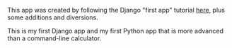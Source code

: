 This app was created by following the Django "first app" tutorial [here](https://docs.djangoproject.com/en/4.0/intro/tutorial01/), plus some additions and diversions.

This is my first Django app and my first Python app that is more advanced than a command-line calculator.
